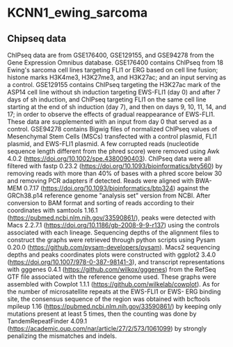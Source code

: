 # KCNN1_ewing_sarcoma

## Chipseq data

ChIPseq data are from GSE176400, GSE129155, and GSE94278 from the Gene Expression
Omnibus database. GSE176400 contains ChIPseq from 18 Ewing's sarcoma cell lines targeting FLI1 or
ERG based on cell line fusion; histone marks H3K4me3, H3K27me3, and H3K27ac; and an input
serving as a control. GSE129155 contains ChIPseq targeting the H3K27ac mark of the ASP14 cell line
without sh induction targeting EWS-FLI1 (day 0) and after 7 days of sh induction, and ChIPseq
targeting FLI1 on the same cell line starting at the end of sh induction (day 7), and then on days 9, 10,
11, 14, and 17; in order to observe the effects of gradual reappearance of EWS-FLI1. These data are
supplemented with an input from day 0 that served as a control. GSE94278 contains Bigwig files of
normalized ChIPseq values of Mesenchymal Stem Cells (MSCs) transfected with a control plasmid,
FLI1 plasmid, and EWS-FLI1 plasmid.
A few corrupted reads (nucleotide sequence length different from the phred score) were
removed using Awk 4.0.2 (https://doi.org/10.1002/spe.4380090403). ChIPseq data were all filtered
with fastp 0.23.2 (https://doi.org/10.1093/bioinformatics/bty560) by removing reads with more than
40% of bases with a phred score below 30 and removing PCR adapters if detected. Reads were aligned
with BWA-MEM 0.7.17 (https://doi.org/10.1093/bioinformatics/btp324) against the GRCh38.p14
reference genome "analysis set" version from NCBI. After conversion to BAM format and sorting of
reads according to their coordinates with samtools 1.16.1
(https://pubmed.ncbi.nlm.nih.gov/33590861/), peaks were detected with Macs 2.2.7.1
(https://doi.org/10.1186/gb-2008-9-9-r137) using the controls associated with each lineage. Sequencing
depths of the alignment files to construct the graphs were retrieved through python scripts using Pysam
0.20.0 (https://github.com/pysam-developers/pysam). Macs2 sequencing depths and peaks coordinates
plots were constructed with ggplot2 3.4.0 (https://doi.org/10.1007/978-0-387-98141-3), and transcript
representations with gggenes 0.4.1 (https://github.com/wilkox/gggenes) from the RefSeq GTF file
associated with the reference genome used. These graphs were assembled with Cowplot 1.1.1
(https://github.com/wilkelab/cowplot). As for the number of microsatellite repeats at the EWS-FLI1 or EWS-
ERG binding site, the consensus sequence of the region was obtained with bcftools mpileup 1.16
(https://pubmed.ncbi.nlm.nih.gov/33590861/) by keeping only mutations present at least 5 times, then
the counting was done by TandemRepeatFinder 4.09.1 (https://academic.oup.com/nar/article/27/2/573/1061099) 
by strongly penalizing the mismatches and indels.

